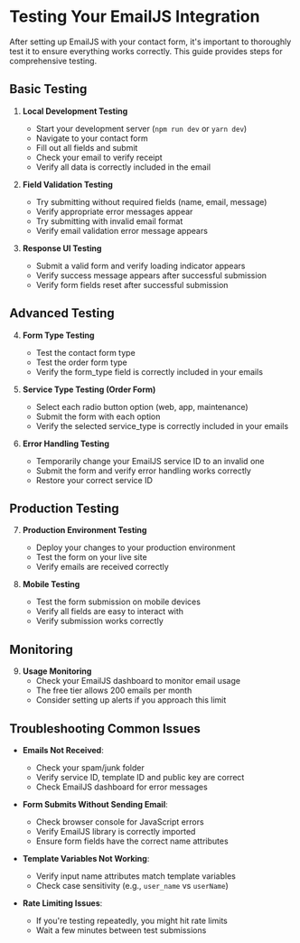 # Testing Your EmailJS Integration

After setting up EmailJS with your contact form, it's important to thoroughly test it to ensure everything works correctly. This guide provides steps for comprehensive testing.

## Basic Testing

1. **Local Development Testing**
   - Start your development server (`npm run dev` or `yarn dev`)
   - Navigate to your contact form
   - Fill out all fields and submit
   - Check your email to verify receipt
   - Verify all data is correctly included in the email

2. **Field Validation Testing**
   - Try submitting without required fields (name, email, message)
   - Verify appropriate error messages appear
   - Try submitting with invalid email format
   - Verify email validation error message appears

3. **Response UI Testing**
   - Submit a valid form and verify loading indicator appears
   - Verify success message appears after successful submission
   - Verify form fields reset after successful submission

## Advanced Testing

4. **Form Type Testing**
   - Test the contact form type
   - Test the order form type
   - Verify the form_type field is correctly included in your emails

5. **Service Type Testing (Order Form)**
   - Select each radio button option (web, app, maintenance)
   - Submit the form with each option
   - Verify the selected service_type is correctly included in your emails

6. **Error Handling Testing**
   - Temporarily change your EmailJS service ID to an invalid one
   - Submit the form and verify error handling works correctly
   - Restore your correct service ID

## Production Testing

7. **Production Environment Testing**
   - Deploy your changes to your production environment
   - Test the form on your live site
   - Verify emails are received correctly

8. **Mobile Testing**
   - Test the form submission on mobile devices
   - Verify all fields are easy to interact with
   - Verify submission works correctly

## Monitoring

9. **Usage Monitoring**
   - Check your EmailJS dashboard to monitor email usage
   - The free tier allows 200 emails per month
   - Consider setting up alerts if you approach this limit

## Troubleshooting Common Issues

- **Emails Not Received**: 
  - Check your spam/junk folder
  - Verify service ID, template ID and public key are correct
  - Check EmailJS dashboard for error messages

- **Form Submits Without Sending Email**:
  - Check browser console for JavaScript errors
  - Verify EmailJS library is correctly imported
  - Ensure form fields have the correct name attributes

- **Template Variables Not Working**:
  - Verify input name attributes match template variables
  - Check case sensitivity (e.g., `user_name` vs `userName`)

- **Rate Limiting Issues**:
  - If you're testing repeatedly, you might hit rate limits
  - Wait a few minutes between test submissions
